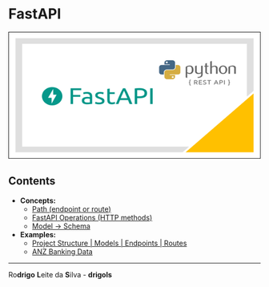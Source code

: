 # FastAPI

![logo](res/logo.png)

## Contents

 - **Concepts:**
   - [Path (endpoint or route)](modules/path.md)
   - [FastAPI Operations (HTTP methods)](modules/operations.md)
   - [Model → Schema](modules/model-schema.md)
 - **Examples:**
   - [Project Structure | Models | Endpoints | Routes](modules/examples/sample-fastapi-mysql-app)
   - [ANZ Banking Data](modules/examples/banking-data)

---

Ro**drigo** **L**eite da **S**ilva - **drigols**

